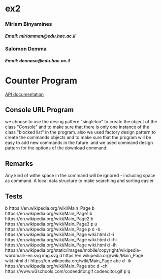 # ex2

<h3>Miriam Binyamines</h3>
<h5>Email: miriamman@edu.hac.ac.il</h5>

<h3>Salomon Demma</h3>
<h5>Email: dennasa@edu.hac.ac.il</h5>

<h1>Counter Program </h1>
<a href="ex2-java-neviim-ex2_salomon_demma_miriam_binyamines/doc/ex2/package-summary.html">API documentation</a>

<h2>Console URL Program </h2>

we choose to use the desing pattern "singleton" to create the object of the class "Console" and to make sure that there is only one instance of the class "blocked list" in the program.
also we used factory design pattern to create the commands objects and to make sure that the program will be easy to add new commands in the future.
and we used command design pattern for the options of the download command.

<h2>Remarks</h2>
Any kind of withe space in the command will be ignored - including space as command.
A local data structure to make searching and sorting easier


<h2>Tests </h2>
b https://en.wikipedia.org/wiki/Main_Page
b https://en.wikipedia.org/wiki/Main_Page1
b https://en.wikipedia.org/wiki/Main_Page2
b https://en.wikipedia.org/wiki/Main_Page3
p
u https://en.wikipedia.org/wiki/Main_Page
p
d -b https://en.wikipedia.org/wiki/Main_Page wiki.html
d -i https://en.wikipedia.org/wiki/Main_Page wiki.html
d -hi https://en.wikipedia.org/wiki/Main_Page wiki.html
d -ih https://en.wikipedia.org/static/images/mobile/copyright/wikipedia-wordmark-en.svg img.svg
d https:/en.wikipedia.org/wiki/Main_Page wiki.html
d i https://en.wikipedia.org/wiki/Main_Page abc
d -ik https://en.wikipedia.org/wiki/Main_Page abc
d -ch https://www.w3schools.com/codeeditor.gif codeeditor.gif
p
q